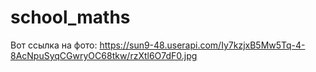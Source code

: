 # school_maths

Вот ссылка на фото: https://sun9-48.userapi.com/Iy7kzjxB5Mw5Tq-4-8AcNpuSyqCGwryOC68tkw/rzXtl6O7dF0.jpg
